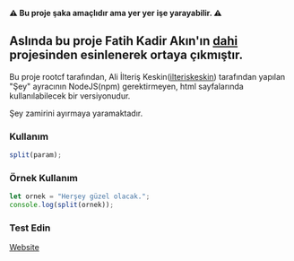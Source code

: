 **:warning: Bu proje şaka amaçlıdır ama yer yer işe yarayabilir. :warning:**

Aslında bu proje Fatih Kadir Akın'ın [dahi](https://github.com/f/dahi) projesinden esinlenerek ortaya çıkmıştır.
---

Bu proje rootcf tarafından, Ali İlteriş Keskin([ilteriskeskin](https://github.com/ilteriskeskin)) tarafından yapılan "Şey" ayracının NodeJS(npm) gerektirmeyen, html sayfalarında kullanılabilecek bir versiyonudur.

Şey zamirini ayırmaya yaramaktadır.

### Kullanım
```js
split(param);
```

### Örnek Kullanım
```js
let ornek = "Herşey güzel olacak.";
console.log(split(ornek));
```

### Test Edin
[Website](http://rootie.cf/p/sey-ayirma/index.html)
